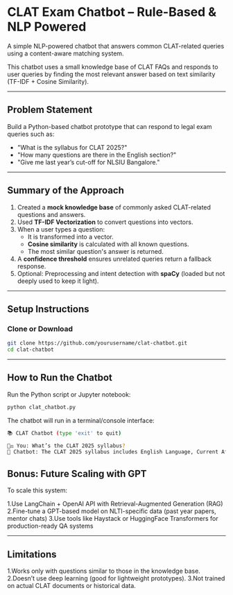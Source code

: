 # CLAT Exam Chatbot – Rule-Based & NLP Powered

A simple NLP-powered chatbot that answers common CLAT-related queries using a content-aware matching system.

This chatbot uses a small knowledge base of CLAT FAQs and responds to user queries by finding the most relevant answer based on text similarity (TF-IDF + Cosine Similarity).

---

## Problem Statement

Build a Python-based chatbot prototype that can respond to legal exam queries such as:

- "What is the syllabus for CLAT 2025?"
- "How many questions are there in the English section?"
- "Give me last year’s cut-off for NLSIU Bangalore."

---

## Summary of the Approach

1. Created a **mock knowledge base** of commonly asked CLAT-related questions and answers.
2. Used **TF-IDF Vectorization** to convert questions into vectors.
3. When a user types a question:
   - It is transformed into a vector.
   - **Cosine similarity** is calculated with all known questions.
   - The most similar question's answer is returned.
4. A **confidence threshold** ensures unrelated queries return a fallback response.
5. Optional: Preprocessing and intent detection with **spaCy** (loaded but not deeply used to keep it light).

---

## Setup Instructions

### Clone or Download

```bash
git clone https://github.com/yourusername/clat-chatbot.git
cd clat-chatbot
```
---
## How to Run the Chatbot
Run the Python script or Jupyter notebook:

```bash
python clat_chatbot.py
```
The chatbot will run in a terminal/console interface:
```bash
📚 CLAT Chatbot (type 'exit' to quit)

👩‍⚖️ You: What’s the CLAT 2025 syllabus?
🤖 Chatbot: The CLAT 2025 syllabus includes English Language, Current Affairs...
```

## Bonus: Future Scaling with GPT
To scale this system:

1.Use LangChain + OpenAI API with Retrieval-Augmented Generation (RAG)
2.Fine-tune a GPT-based model on NLTI-specific data (past year papers, mentor chats)
3.Use tools like Haystack or HuggingFace Transformers for production-ready QA systems

---

## Limitations

1.Works only with questions similar to those in the knowledge base.
2.Doesn’t use deep learning (good for lightweight prototypes).
3.Not trained on actual CLAT documents or historical data.



